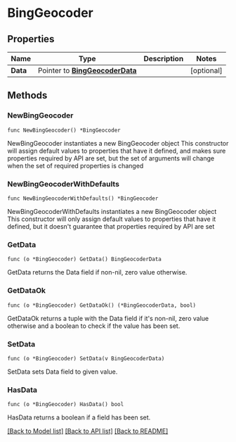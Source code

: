 # BingGeocoder

## Properties

Name | Type | Description | Notes
------------ | ------------- | ------------- | -------------
**Data** | Pointer to [**BingGeocoderData**](BingGeocoderData.md) |  | [optional] 

## Methods

### NewBingGeocoder

`func NewBingGeocoder() *BingGeocoder`

NewBingGeocoder instantiates a new BingGeocoder object
This constructor will assign default values to properties that have it defined,
and makes sure properties required by API are set, but the set of arguments
will change when the set of required properties is changed

### NewBingGeocoderWithDefaults

`func NewBingGeocoderWithDefaults() *BingGeocoder`

NewBingGeocoderWithDefaults instantiates a new BingGeocoder object
This constructor will only assign default values to properties that have it defined,
but it doesn't guarantee that properties required by API are set

### GetData

`func (o *BingGeocoder) GetData() BingGeocoderData`

GetData returns the Data field if non-nil, zero value otherwise.

### GetDataOk

`func (o *BingGeocoder) GetDataOk() (*BingGeocoderData, bool)`

GetDataOk returns a tuple with the Data field if it's non-nil, zero value otherwise
and a boolean to check if the value has been set.

### SetData

`func (o *BingGeocoder) SetData(v BingGeocoderData)`

SetData sets Data field to given value.

### HasData

`func (o *BingGeocoder) HasData() bool`

HasData returns a boolean if a field has been set.


[[Back to Model list]](../README.md#documentation-for-models) [[Back to API list]](../README.md#documentation-for-api-endpoints) [[Back to README]](../README.md)


